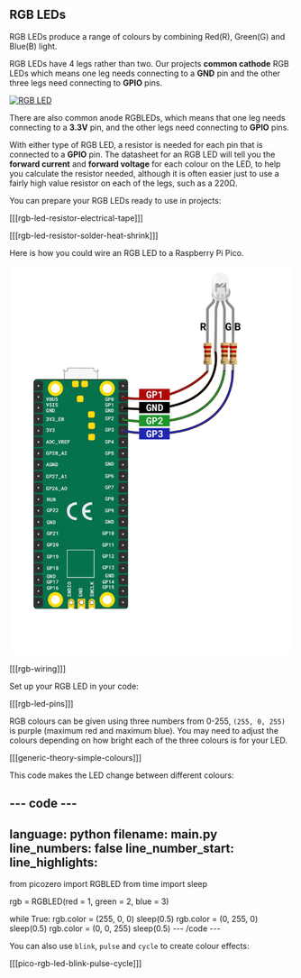 ## RGB LEDs

RGB LEDs produce a range of colours by combining Red(R), Green(G) and Blue(B) light.

RGB LEDs have 4 legs rather than two. Our projects **common cathode** RGB LEDs which means one leg needs connecting to a **GND** pin and the other three legs need connecting to **GPIO** pins.

<a title="oomlout, CC BY-SA 2.0 &lt;https://creativecommons.org/licenses/by-sa/2.0&gt;, via Wikimedia Commons" href="https://commons.wikimedia.org/wiki/File:RGB_LED.jpg"><img width="512" alt="RGB LED" src="https://upload.wikimedia.org/wikipedia/commons/thumb/f/f1/RGB_LED.jpg/512px-RGB_LED.jpg"></a>

There are also common anode RGBLEDs, which means that one leg needs connecting to a **3.3V** pin, and the other legs need connecting to **GPIO** pins.

With either type of RGB LED, a resistor is needed for each pin that is connected to a **GPIO** pin. The datasheet for an RGB LED will tell you the **forward current** and **forward voltage** for each colour on the LED, to help you calculate the resistor needed, although it is often easier just to use a fairly high value resistor on each of the legs, such as a 220Ω.

You can prepare your RGB LEDs ready to use in projects:

[[[rgb-led-resistor-electrical-tape]]]

[[[rgb-led-resistor-solder-heat-shrink]]]

Here is how you could wire an RGB LED to a Raspberry Pi Pico.

![Raspberry Pi Pico wired to an RGB LED through GPIO pins 1 - 3 and to GND](images/rgb-led-diagram.png)

[[[rgb-wiring]]]

Set up your RGB LED in your code:

[[[rgb-led-pins]]]

RGB colours can be given using three numbers from 0-255, `(255, 0, 255)` is purple (maximum red and maximum blue). You may need to adjust the colours depending on how bright each of the three colours is for your LED.

[[[generic-theory-simple-colours]]]

This code makes the LED change between different colours:

--- code ---
---
language: python filename: main.py line_numbers: false line_number_start:
line_highlights:
---
from picozero import RGBLED from time import sleep

rgb = RGBLED(red = 1, green = 2, blue = 3)

while True: rgb.color = (255, 0, 0) sleep(0.5) rgb.color = (0, 255, 0) sleep(0.5) rgb.color = (0, 0, 255) sleep(0.5) --- /code ---

You can also use `blink`, `pulse` and `cycle` to create colour effects:

[[[pico-rgb-led-blink-pulse-cycle]]]

